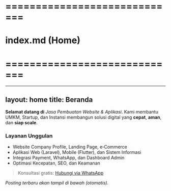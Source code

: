 # =============================
# index.md (Home)
# =============================
---
layout: home
title: Beranda
---


**Selamat datang di** _Jasa Pembuatan Website & Aplikasi_. Kami membantu UMKM, Startup, dan Instansi membangun solusi digital yang **cepat**, **aman**, dan **siap scale**.


### Layanan Unggulan
- Website Company Profile, Landing Page, e‑Commerce
- Aplikasi Web (Laravel), Mobile (Flutter), dan Sistem Informasi
- Integrasi Payment, WhatsApp, dan Dashboard Admin
- Optimasi Kecepatan, SEO, dan Keamanan


> Konsultasi gratis: [Hubungi via WhatsApp](https://wa.me/6289693342298?text=Halo,%20saya%20tertarik%20dengan%20jasa%20pembuatan%20website)


_Posting terbaru akan tampil di bawah (otomatis)._